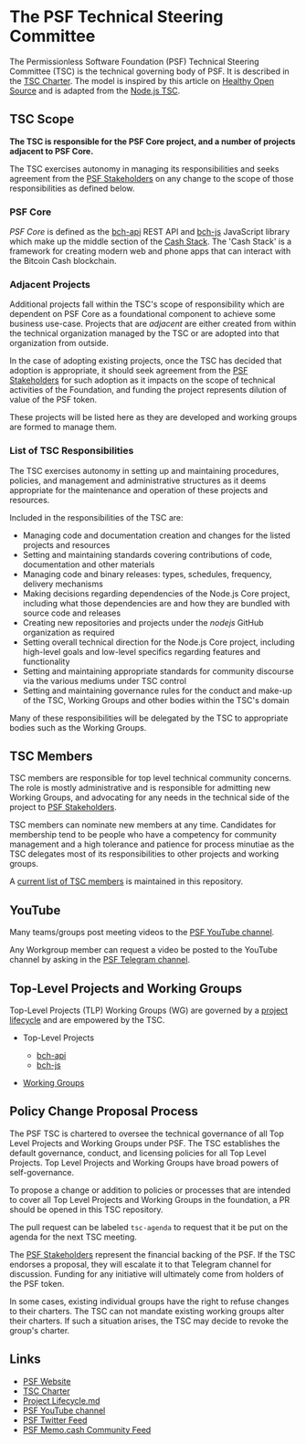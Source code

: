 # The PSF Technical Steering Committee
The Permissionless Software Foundation (PSF) Technical Steering Committee (TSC) is the technical governing body of PSF. It is described in the [TSC Charter](./tsc-charter.md). The model is inspired by this article on [Healthy Open Source](https://medium.com/the-node-js-collection/healthy-open-source-967fa8be7951) and is adapted from the [Node.js TSC](https://github.com/nodejs/TSC).

## TSC Scope

**The TSC is responsible for the PSF Core project, and a number of projects adjacent to PSF
Core.**

The TSC exercises autonomy in managing its responsibilities and seeks agreement
from the [PSF Stakeholders](https://t.me/psf_vip) on any change to the scope of those
responsibilities as defined below.

### PSF Core

*PSF Core* is defined as the [bch-api](https://github.com/Permissionless-Software-Foundation/bch-api) REST API and [bch-js](https://github.com/Permissionless-Software-Foundation/bch-js) JavaScript library which make up the middle section of the [Cash Stack](https://fullstack.cash/). The 'Cash Stack' is a framework for creating modern web and phone apps that can interact with the Bitcoin Cash blockchain.

### Adjacent Projects

Additional projects fall within the TSC's scope of responsibility which are
dependent on PSF Core as a foundational component to achieve some business use-case. Projects that are _adjacent_ are either created from within the technical organization managed by the TSC or are adopted into that organization from outside.

In the case of adopting existing projects, once the TSC has decided that adoption is appropriate, it should seek agreement from the [PSF Stakeholders](https://t.me/psf_vip) for such adoption as it impacts on the scope of technical activities of the Foundation, and funding the project represents dilution of value of the PSF token.

These projects will be listed here as they are developed and working groups are formed to manage them.

### List of TSC Responsibilities

The TSC exercises autonomy in setting up and maintaining procedures, policies,
and management and administrative structures as it deems appropriate for the
maintenance and operation of these projects and resources.

Included in the responsibilities of the TSC are:

* Managing code and documentation creation and changes for the listed projects
  and resources
* Setting and maintaining standards covering contributions of code,
  documentation and other materials
* Managing code and binary releases: types, schedules, frequency, delivery
  mechanisms
* Making decisions regarding dependencies of the Node.js Core project,
  including what those dependencies are and how they are bundled with source
  code and releases
* Creating new repositories and projects under the _nodejs_ GitHub organization
  as required
* Setting overall technical direction for the Node.js Core project, including
  high-level goals and low-level specifics regarding features and functionality
* Setting and maintaining appropriate standards for community discourse via the
  various mediums under TSC control
* Setting and maintaining governance rules for the conduct and make-up of the
  TSC, Working Groups and other bodies within the TSC's domain

Many of these responsibilities will be delegated by the TSC to appropriate
bodies such as the Working Groups.

## TSC Members

TSC members are responsible for top level technical community concerns. The role is mostly administrative and is responsible for admitting new Working Groups, and advocating for any needs in the technical side of the project to [PSF Stakeholders](https://t.me/psf_vip).

TSC members can nominate new members at any time. Candidates for membership tend
to be people who have a competency for community management and a high tolerance
and patience for process minutiae as the TSC delegates most of its responsibilities
to other projects and working groups.

A [current list of TSC members](./tsc_members.json) is maintained in this repository.

## YouTube
Many teams/groups post meeting videos to the [PSF YouTube channel](https://www.youtube.com/channel/UCQ57IDXJJSYXHBLpF1tBD0g).

Any Workgroup member can request a video be posted to the YouTube channel by asking in the [PSF Telegram channel](https://t.me/permissionless_software).


## Top-Level Projects and Working Groups
Top-Level Projects (TLP) Working Groups (WG) are governed by a [project lifecycle](./project-lifecycle.md) and are empowered by the TSC.

- Top-Level Projects
  - [bch-api](https://github.com/Permissionless-Software-Foundation/bch-api)
  - [bch-js](https://github.com/Permissionless-Software-Foundation/bch-js)

- [Working Groups](working-groups.md)


## Policy Change Proposal Process

The PSF TSC is chartered to oversee the technical governance of all Top Level Projects and Working Groups under PSF. The TSC establishes the default governance, conduct, and licensing policies for all Top Level Projects. Top Level Projects and Working Groups have broad powers of
self-governance.

To propose a change or addition to policies or processes that are intended to cover all Top Level Projects and Working Groups in the foundation, a PR should be opened in this TSC repository.

The pull request can be labeled `tsc-agenda` to request that it be put on the agenda for the next TSC meeting.

The [PSF Stakeholders](https://t.me/psf_vip) represent the financial backing of the PSF. If the TSC endorses a proposal, they will escalate it to that Telegram channel for discussion. Funding for any initiative will ultimately come from holders of the PSF token.

In some cases, existing individual groups have the right to refuse changes to their charters. The TSC can not mandate existing working groups alter their charters. If such a situation arises, the TSC may decide to revoke the group's charter.


## Links
- [PSF Website](http://PSFoundation.cash)
- [TSC Charter](./tsc-charter.md)
- [Project Lifecycle.md](./Project-Lifecycle.md)
- [PSF YouTube channel](https://www.youtube.com/channel/UCQ57IDXJJSYXHBLpF1tBD0g)
- [PSF Twitter Feed](https://twitter.com/PSF_DAO)
- [PSF Memo.cash Community Feed](https://memo.cash/profile/13hev19KaFFD7QqZEenmxUuNPNN8jxCCd5)
